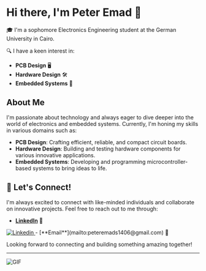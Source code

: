 # Hi there, I'm Peter Emad 👋

🎓 I'm a sophomore Electronics Engineering student at the German University in Cairo.

🔍 I have a keen interest in:
- **PCB Design** 🖥️
- **Hardware Design** 🛠️
- **Embedded Systems** 🤖

## About Me
I'm passionate about technology and always eager to dive deeper into the world of electronics and embedded systems. Currently, I'm honing my skills in various domains such as:

- **PCB Design**: Crafting efficient, reliable, and compact circuit boards.
- **Hardware Design**: Building and testing hardware components for various innovative applications.
- **Embedded Systems**: Developing and programming microcontroller-based systems to bring ideas to life.

## 🔗 Let's Connect!
I'm always excited to connect with like-minded individuals and collaborate on innovative projects. Feel free to reach out to me through:

- [**LinkedIn**](https://www.linkedin.com/in/peteremad) 💼
<a href="https://www.linkedin.com/in/peteremad">
    <img alt="Linkedin" src="https://img.shields.io/badge/Linkedin-2CA5E0?style=for-the-badge&logo=linkedin&logoColor=white" />
</a>
- [**Email**](mailto:peteremads1406@gmail.com) 📧

Looking forward to connecting and building something amazing together!

---

![GIF](https://media.giphy.com/media/26tn33aiTi1jkl6H6/giphy.gif)
